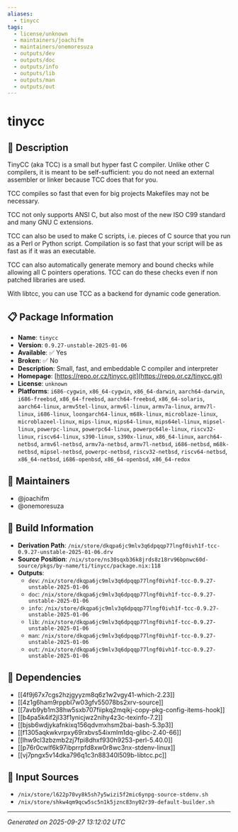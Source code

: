 ```yaml
---
aliases:
  - tinycc
tags:
  - license/unknown
  - maintainers/joachifm
  - maintainers/onemoresuza
  - outputs/dev
  - outputs/doc
  - outputs/info
  - outputs/lib
  - outputs/man
  - outputs/out
---
```


# tinycc

## 📝 Description

TinyCC (aka TCC) is a small but hyper fast C compiler.  Unlike other C
compilers, it is meant to be self-sufficient: you do not need an external
assembler or linker because TCC does that for you.

TCC compiles so fast that even for big projects Makefiles may not be
necessary.

TCC not only supports ANSI C, but also most of the new ISO C99 standard
and many GNU C extensions.

TCC can also be used to make C scripts, i.e. pieces of C source that you
run as a Perl or Python script.  Compilation is so fast that your script
will be as fast as if it was an executable.

TCC can also automatically generate memory and bound checks while allowing
all C pointers operations.  TCC can do these checks even if non patched
libraries are used.

With libtcc, you can use TCC as a backend for dynamic code generation.


## 📋 Package Information

- **Name**: `tinycc`
- **Version**: `0.9.27-unstable-2025-01-06`
- **Available**: ✅ Yes
- **Broken**: ✅ No
- **Description**: Small, fast, and embeddable C compiler and interpreter
- **Homepage**: [https://repo.or.cz/tinycc.git](https://repo.or.cz/tinycc.git)
- **License**: `unknown`
- **Platforms**: `i686-cygwin`, `x86_64-cygwin`, `x86_64-darwin`, `aarch64-darwin`, `i686-freebsd`, `x86_64-freebsd`, `aarch64-freebsd`, `x86_64-solaris`, `aarch64-linux`, `armv5tel-linux`, `armv6l-linux`, `armv7a-linux`, `armv7l-linux`, `i686-linux`, `loongarch64-linux`, `m68k-linux`, `microblaze-linux`, `microblazeel-linux`, `mips-linux`, `mips64-linux`, `mips64el-linux`, `mipsel-linux`, `powerpc-linux`, `powerpc64-linux`, `powerpc64le-linux`, `riscv32-linux`, `riscv64-linux`, `s390-linux`, `s390x-linux`, `x86_64-linux`, `aarch64-netbsd`, `armv6l-netbsd`, `armv7a-netbsd`, `armv7l-netbsd`, `i686-netbsd`, `m68k-netbsd`, `mipsel-netbsd`, `powerpc-netbsd`, `riscv32-netbsd`, `riscv64-netbsd`, `x86_64-netbsd`, `i686-openbsd`, `x86_64-openbsd`, `x86_64-redox`
## 👥 Maintainers

- @joachifm
- @onemoresuza


## 🔧 Build Information

- **Derivation Path**: `/nix/store/dkqpa6jc9mlv3q6dpqqp77lngf0ivh1f-tcc-0.9.27-unstable-2025-01-06.drv`
- **Source Position**: `/nix/store/ns30sqxb36k8jrds8z18rv96bpnwc60d-source/pkgs/by-name/ti/tinycc/package.nix:118`
- **Outputs**:
  - `dev`:  `/nix/store/dkqpa6jc9mlv3q6dpqqp77lngf0ivh1f-tcc-0.9.27-unstable-2025-01-06`
  - `doc`:  `/nix/store/dkqpa6jc9mlv3q6dpqqp77lngf0ivh1f-tcc-0.9.27-unstable-2025-01-06`
  - `info`:  `/nix/store/dkqpa6jc9mlv3q6dpqqp77lngf0ivh1f-tcc-0.9.27-unstable-2025-01-06`
  - `lib`:  `/nix/store/dkqpa6jc9mlv3q6dpqqp77lngf0ivh1f-tcc-0.9.27-unstable-2025-01-06`
  - `man`:  `/nix/store/dkqpa6jc9mlv3q6dpqqp77lngf0ivh1f-tcc-0.9.27-unstable-2025-01-06`
  - `out`:  `/nix/store/dkqpa6jc9mlv3q6dpqqp77lngf0ivh1f-tcc-0.9.27-unstable-2025-01-06`

## 🔗 Dependencies

- [[4f9j67x7cgs2hzjgyyzm8q6z1w2vgy41-which-2.23]]
- [[4z1g6ham9rppbl7w03gfv55078bs2xrv-source]]
- [[7avb9yb1m38hw5sxb707fiipkq2mqikj-copy-pkg-config-items-hook]]
- [[b4pa5k4if2jl33f1ynicjwz2nihy4z3c-texinfo-7.2]]
- [[bjsb6wdjykafnkixq156qdvmxhsm2bai-bash-5.3p3]]
- [[f1305aqkwkvrpxy69rxbvs54ixmlm1dq-glibc-2.40-66]]
- [[lhw9cl3zbzmb2zj7fpi8dhxf930h9253-perl-5.40.0]]
- [[p76r0cwlf6k97ibprrpfd8xw0r8wc3nx-stdenv-linux]]
- [[vj7pngx5v14dka796q1c3n88340l509b-libtcc.pc]]

## 📁 Input Sources

- `/nix/store/l622p70vy8k5sh7y5wizi5f2mic6ynpg-source-stdenv.sh`
- `/nix/store/shkw4qm9qcw5sc5n1k5jznc83ny02r39-default-builder.sh`

---
*Generated on 2025-09-27 13:12:02 UTC*
